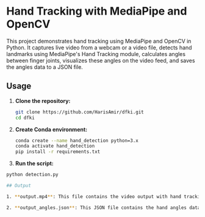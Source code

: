 # Hand Tracking with MediaPipe and OpenCV

This project demonstrates hand tracking using MediaPipe and OpenCV in Python. It captures live video from a webcam or a video file, detects hand landmarks using MediaPipe's Hand Tracking module, calculates angles between finger joints, visualizes these angles on the video feed, and saves the angles data to a JSON file.


## Usage

1. **Clone the repository:**

     ```bash
   git clone https://github.com/HarisAmir/dfki.git
   cd dfki
   
2. **Create Conda environment:**

    ```bash
    conda create --name hand_detection python=3.x
    conda activate hand_detection
    pip install -r requirements.txt

3.  **Run the script:**

   ```bash
   python detection.py
   
## Output

1. **output.mp4**: This file contains the video output with hand tracking visualization.

2. **output_angles.json**: This JSON file contains the hand angles data computed during the video processing.
